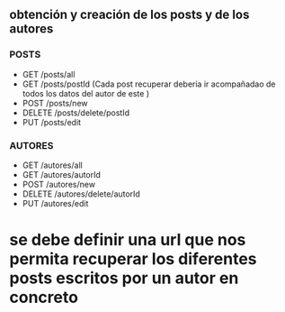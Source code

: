 ## obtención y creación de los posts y de los autores

### POSTS

- GET /posts/all 
- GET /posts/postId (Cada post recuperar deberia ir acompañadao de todos los datos del autor de este )
- POST /posts/new
- DELETE /posts/delete/postId
- PUT /posts/edit

### AUTORES

- GET /autores/all 
- GET /autores/autorId 
- POST /autores/new
- DELETE /autores/delete/autorId
- PUT /autores/edit

# se debe definir una url que nos permita recuperar los diferentes posts escritos por un autor en concreto 